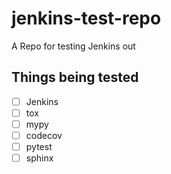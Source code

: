 # jenkins-test-repo

A Repo for testing Jenkins out

## Things being tested

- [ ] Jenkins
- [ ] tox
- [ ] mypy
- [ ] codecov
- [ ] pytest
- [ ] sphinx
